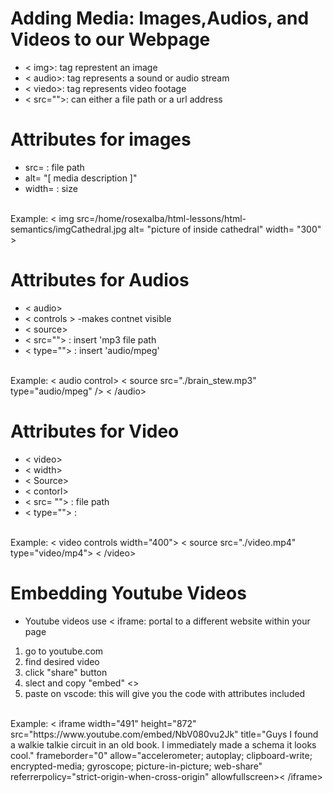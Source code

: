 
# Adding Media: Images,Audios, and Videos to our Webpage
- < img>: tag represtent an image
- < audio>: tag represents a sound or audio stream
- < viedo>: tag represents video footage
- < src="">: can either a file path or a url address

# Attributes for images
- src= : file path 
- alt= "[  media description ]"
- width= : size 
<br/>
Example: < img src=/home/rosexalba/html-lessons/html-semantics/imgCathedral.jpg alt= "picture of inside cathedral" width= "300" > 

# Attributes for Audios 
- < audio>
- < controls > -makes contnet visible
- < source>
- < src=""> : insert 'mp3 file path
- < type=""> : insert 'audio/mpeg'
<br/>
Example: < audio control> < source src="./brain_stew.mp3" type="audio/mpeg" /> < /audio>

# Attributes for Video
- < video>
- < width>
- < Source>
- < contorl>
- < src= ""> : file path
- < type=""> : 
<br/>
Example:  < video controls width="400"> < source src="./video.mp4" type="video/mp4"> < /video>

# Embedding Youtube Videos
- Youtube videos use < iframe: portal to a different website within your page

1. go to youtube.com 
2. find desired video
3. click "share" button
4. slect and copy "embed" <>
5. paste on vscode: this will give you the code with attributes included
<br/>
Example: < iframe width="491" height="872" src="https://www.youtube.com/embed/NbV080vu2Jk" title="Guys I found a walkie talkie circuit in an old book. I immediately made a schema it looks cool." frameborder="0" allow="accelerometer; autoplay; clipboard-write; encrypted-media; gyroscope; picture-in-picture; web-share" referrerpolicy="strict-origin-when-cross-origin" allowfullscreen>< /iframe>